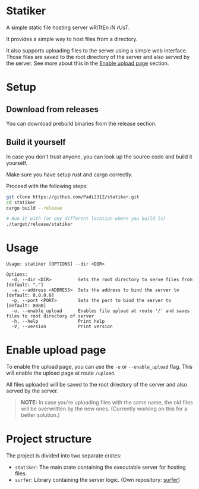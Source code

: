 # Statiker

A simple static file hosting server wRiTtEn iN rUsT.

It provides a simple way to host files from a directory.

It also supports uploading files to the server using a simple web interface. 
Those files are saved to the root directory of the server and also served by the server. See more about this in the [Enable upload page](#enable-upload-page) section.

# Setup

## Download from releases
You can download prebuild binaries from the release section.

## Build it yourself
In case you don't trust anyone, you can look up the source code and build it yourself.

Make sure you have setup rust and cargo correctly.

Proceed with the following steps:
```sh
git clone https://github.com/Padi2312/statiker.git
cd statiker
cargo build --release

# Run it with (or any different location where you build is)
./target/release/statiker 
```

# Usage 
```
Usage: statiker [OPTIONS] --dir <DIR>

Options:
  -d, --dir <DIR>          Sets the root directory to serve files from [default: "."]
  -a, --address <ADDRESS>  Sets the address to bind the server to [default: 0.0.0.0]
  -p, --port <PORT>        Sets the port to bind the server to [default: 8080]
  -u, --enable_upload      Enables file upload at route '/' and saves files to root directory of server
  -h, --help               Print help
  -V, --version            Print version
```

# Enable upload page
To enable the upload page, you can use the `-u` or `--enable_upload` flag. This will enable the upload page at route `/upload`. 

All files uploaded will be saved to the root directory of the server and also served by the server.

> **NOTE:** In case you're uploading files with the same name, the old files will be overwritten by the new ones. (Currently working on this for a better solution.)


# Project structure

The project is divided into two separate crates:
- `statiker`: The main crate containing the executable server for hosting files.
- `surfer`: Library containing the server logic. (Own repository: [surfer](https://github.com/Padi2312/surfer))
